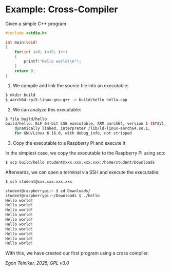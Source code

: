 # Example: Cross-Compiler 

Given a simple C++ program

```c++
#include <stdio.h>

int main(void)
{
	for(int i=0; i<10; i++)
	{
		printf("Hello world!\n");
	}	
	return 0;
}
```

1. We compile and link the source file into an executable:

```bash
$ mkdir build
$ aarch64-rpi5-linux-gnu-g++ -o build/hello hello.cpp
```

2. We can analyze this executable:

```bash
$ file build/hello 
build/hello: ELF 64-bit LSB executable, ARM aarch64, version 1 (SYSV), 
    dynamically linked, interpreter /lib/ld-linux-aarch64.so.1, 
    for GNU/Linux 6.16.0, with debug_info, not stripped
```

3. Copy the executable to a Raspberry Pi and execute it

In the simplest case, we copy the executable to the Raspberry Pi using scp:
```bash
$ scp build/hello student@xxx.xxx.xxx.xxx:/home/student/Downloads
```

Afterwards, we can open a terminal via SSH and execute the executable:

```bash
$ ssh student@xxx.xxx.xxx.xxx

student@raspberrypi:~ $ cd Downloads/
student@raspberrypi:~/Downloads $ ./hello 
Hello world!
Hello world!
Hello world!
Hello world!
Hello world!
Hello world!
Hello world!
Hello world!
Hello world!
Hello world!
```

With this, we have created our first program using a cross compiler.

*Egon Teiniker, 2025, GPL v3.0*
